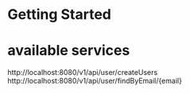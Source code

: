 # Getting Started

# available services
http://localhost:8080/v1/api/user/createUsers
http://localhost:8080/v1/api/user/findByEmail/{email}
